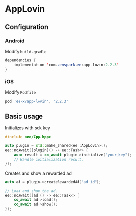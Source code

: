 # AppLovin
## Configuration
### Android
Modify `build.gradle`
```java
dependencies {
    implementation 'com.senspark.ee:app-lovin:2.2.3'
}
```

### iOS
Modify `Podfile`
```ruby
pod 'ee-x/app-lovin', '2.2.3'
```

## Basic usage
Initializes with sdk key
```cpp
#include <ee/Cpp.hpp>

auto plugin = std::make_shared<ee::AppLovin>();
ee::noAwait([plugin]() -> ee::Task<> {
    auto result = co_await plugin->initialize("your_key");
    // Handle initialization result.
});
```

Creates and show a rewarded ad
```cpp
auto ad = plugin->createRewardedAd("ad_id");

// Load and show the ad.
ee::noAwait([ad]() -> ee::Task<> {
    co_await ad->load();
    co_await ad->show();
});
```